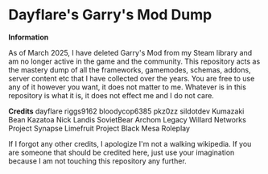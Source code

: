 # Dayflare's Garry's Mod Dump

**Information**

As of March 2025, I have deleted Garry's Mod from my Steam library and am no longer active in the game and the community. This repository acts as the mastery dump of all the frameworks, gamemodes, schemas, addons, server content etc that I have collected over the years. You are free to use any of it however you want, it does not matter to me. Whatever is in this repository is what it is, it does not effect me and I do not care.

**Credits**
dayflare
riggs9162
bloodycop6385
pkz0zz
sildotdev
Kumazaki
Bean
Kazatoa
Nick Landis
SovietBear
Archom
Legacy
Willard Networks
Project Synapse
Limefruit
Project Black Mesa Roleplay

If I forgot any other credits, I apologize I'm not a walking wikipedia. If you are someone that should be credited here, just use your imagination because I am not touching this repository any further.
